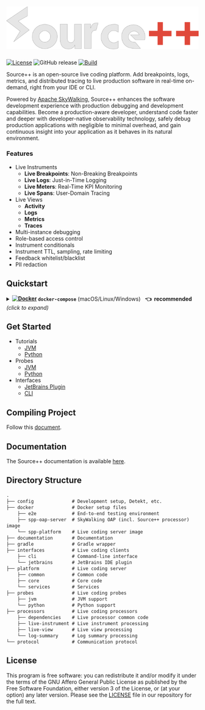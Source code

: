 # ![](.github/media/sourcepp_logo.svg)

[![License](https://img.shields.io/github/license/sourceplusplus/live-platform)](LICENSE)
![GitHub release](https://img.shields.io/github/v/release/sourceplusplus/live-platform?include_prereleases)
[![Build](https://github.com/sourceplusplus/live-platform/actions/workflows/build.yml/badge.svg)](https://github.com/sourceplusplus/live-platform/actions/workflows/build.yml)

Source++ is an open-source live coding platform. Add breakpoints, logs, metrics, and distributed tracing to live production software in real-time on-demand, right from your IDE or CLI.

Powered by [Apache SkyWalking](https://github.com/apache/skywalking), Source++ enhances the software development experience with production debugging and development capabilities. Become a production-aware developer, understand code faster and deeper with developer-native observability technology, safely debug production applications with negligible to minimal overhead, and gain continuous insight into your application as it behaves in its natural environment.

### Features

- Live Instruments
  - **Live Breakpoints**: Non-Breaking Breakpoints 
  - **Live Logs**: Just-in-Time Logging
  - **Live Meters**: Real-Time KPI Monitoring
  - **Live Spans**: User-Domain Tracing
- Live Views
  - **Activity**
  - **Logs**
  - **Metrics**
  - **Traces**
- Multi-instance debugging
- Role-based access control
- Instrument conditionals
- Instrument TTL, sampling, rate limiting
- Feedback whitelist/blacklist
- PII redaction

## Quickstart

<details>
<summary><b><a href="#"><img src="https://user-images.githubusercontent.com/511499/117447182-29758200-af0b-11eb-97bd-58723fee62ab.png" alt="Docker" height="28px" align="top"/></a> <code>docker-compose</code></b>  (macOS/Linux/Windows) &nbsp; <b>👈&nbsp; recommended</b> &nbsp; <i>(click to expand)</i></summary>
<br/>
<ol>
<li>Install <a href="https://docs.docker.com/get-docker/">Docker</a> and <a href="https://docs.docker.com/compose/install/">Docker Compose</a> on your system (if not already installed).</li>
<li>Download the <a href="https://github.com/sourceplusplus/live-platform/blob/master/docker/docker-compose.yml" download><code>docker-compose.yml</code></a> file into a new empty directory (can be anywhere).
<pre lang="bash"><code style="white-space: pre-line">mkdir ~/spp-platform && cd ~/spp-platform
curl -O 'https://raw.githubusercontent.com/sourceplusplus/live-platform/master/docker/docker-compose.yml'</code></pre></li>
<li>Start services.
<pre lang="bash"><code style="white-space: pre-line">docker-compose up</code></pre></li>
</ol>
</details>

## Get Started

<!-- - [Get Source++](https://sourceplusplus.com/get/) -->
- Tutorials
  - [JVM](https://github.com/sourceplusplus/tutorial-java)
  - [Python](https://github.com/sourceplusplus/tutorial-python)
- Probes
  - [JVM](https://github.com/sourceplusplus/probe-jvm)
  - [Python](https://github.com/sourceplusplus/probe-python)
- Interfaces
  - [JetBrains Plugin](https://github.com/sourceplusplus/interface-jetbrains)
  - [CLI](https://github.com/sourceplusplus/interface-cli)

## Compiling Project

Follow this [document](https://github.com/sourceplusplus/documentation/blob/master/docs/guides/How-to-build.md).

## Documentation

The Source++ documentation is available [here](https://docs.sourceplusplus.com).

## Directory Structure

    .
    ├── config              # Development setup, Detekt, etc.
    ├── docker              # Docker setup files
        ├── e2e             # End-to-end testing environment
        ├── spp-oap-server  # SkyWalking OAP (incl. Source++ processor) image
        └── spp-platform    # Live coding server image
    ├── documentation       # Documentation
    ├── gradle              # Gradle wrapper
    ├── interfaces          # Live coding clients
        ├── cli             # Command-line interface
        └── jetbrains       # JetBrains IDE plugin
    ├── platform            # Live coding server
        ├── common          # Common code
        ├── core            # Core code
        └── services        # Services
    ├── probes              # Live coding probes
        ├── jvm             # JVM support
        └── python          # Python support
    ├── processors          # Live coding processors
        ├── dependencies    # Live processor common code
        ├── live-instrument # Live instrument processing
        ├── live-view       # Live view processing
        └── log-summary     # Log summary processing
    └── protocol            # Communication protocol

## License

This program is free software: you can redistribute it and/or modify it under the terms of the GNU Affero General Public License as published by the Free Software Foundation, either version 3 of the License, or (at your option) any later version. Please see the [LICENSE](LICENSE) file in our repository for the full text.
